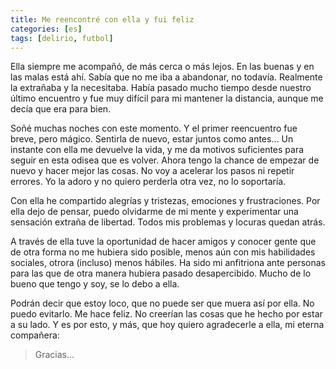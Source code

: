 ```yaml
---
title: Me reencontré con ella y fui feliz
categories: [es]
tags: [delirio, futbol]
---
```

Ella siempre me acompañó, de más cerca o más lejos. En las buenas y en las malas está ahí. Sabía que no me iba a abandonar, no todavía. Realmente la extrañaba y la necesitaba. Había pasado mucho tiempo desde nuestro último encuentro y fue muy difícil para mi mantener la distancia, aunque me decía que era para bien.

Soñé muchas noches con este momento. Y el primer reencuentro fue breve, pero mágico. Sentirla de nuevo, estar juntos como antes&#8230; Un instante con ella me devuelve la vida, y me da motivos suficientes para seguir en esta odisea que es volver. Ahora tengo la chance de empezar de nuevo y hacer mejor las cosas. No voy a acelerar los pasos ni repetir errores. Yo la adoro y no quiero perderla otra vez, no lo soportaría.

Con ella he compartido alegrías y tristezas, emociones y frustraciones. Por ella dejo de pensar, puedo olvidarme de mi mente y experimentar una sensación extraña de libertad. Todos mis problemas y locuras quedan atrás.

A través de ella tuve la oportunidad de hacer amigos y conocer gente que de otra forma no me hubiera sido posible, menos aún con mis habilidades sociales, otrora (incluso) menos hábiles. Ha sido mi anfitriona ante personas para las que de otra manera hubiera pasado desapercibido. Mucho de lo bueno que tengo y soy, se lo debo a ella.

Podrán decir que estoy loco, que no puede ser que muera así por ella. No puedo evitarlo. Me hace feliz. No creerían las cosas que he hecho por estar a su lado. Y es por esto, y más, que hoy quiero agradecerle a ella, mi eterna compañera:

> Gracias&#8230;